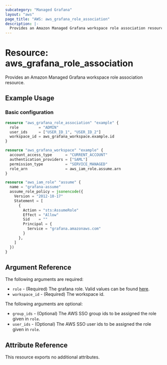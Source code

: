 ```yaml
---
subcategory: "Managed Grafana"
layout: "aws"
page_title: "AWS: aws_grafana_role_association"
description: |-
  Provides an Amazon Managed Grafana workspace role association resource.
---
```


# Resource: aws_grafana_role_association

Provides an Amazon Managed Grafana workspace role association resource.

## Example Usage

### Basic configuration

```terraform
resource "aws_grafana_role_association" "example" {
  role         = "ADMIN"
  user_ids     = ["USER_ID_1", "USER_ID_2"]
  workspace_id = aws_grafana_workspace.example.id
}

resource "aws_grafana_workspace" "example" {
  account_access_type      = "CURRENT_ACCOUNT"
  authentication_providers = ["SAML"]
  permission_type          = "SERVICE_MANAGED"
  role_arn                 = aws_iam_role.assume.arn
}

resource "aws_iam_role" "assume" {
  name = "grafana-assume"
  assume_role_policy = jsonencode({
    Version = "2012-10-17"
    Statement = [
      {
        Action = "sts:AssumeRole"
        Effect = "Allow"
        Sid    = ""
        Principal = {
          Service = "grafana.amazonaws.com"
        }
      },
    ]
  })
}
```

## Argument Reference

The following arguments are required:

* `role` - (Required) The grafana role. Valid values can be found [here](https://docs.aws.amazon.com/grafana/latest/APIReference/API_UpdateInstruction.html#ManagedGrafana-Type-UpdateInstruction-role).
* `workspace_id` - (Required) The workspace id.

The following arguments are optional:

* `group_ids` - (Optional) The AWS SSO group ids to be assigned the role given in `role`.
* `user_ids` - (Optional) The AWS SSO user ids to be assigned the role given in `role`.

## Attribute Reference

This resource exports no additional attributes.
